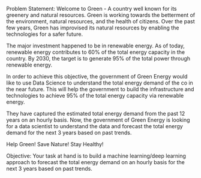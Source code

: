 Problem Statement: Welcome to Green - A country well known for its greenery and natural resources. Green is working towards the betterment of the environment, natural resources, and the health of citizens. Over the past few years, Green has improvised its natural resources by enabling the technologies for a safer future.

The major investment happened to be in renewable energy. As of today, renewable energy contributes to 60% of the total energy capacity in the country. By 2030, the target is to generate 95% of the total power through renewable energy.

In order to achieve this objective, the government of Green Energy would like to use Data Science to understand the total energy demand of the co in the near future. This will help the government to build the infrastructure and technologies to achieve 95% of the total energy capacity via renewable energy.

They have captured the estimated total energy demand from the past 12 years on an hourly basis. Now, the government of Green Energy is looking for a data scientist to understand the data and forecast the total energy demand for the next 3 years based on past trends.

Help Green! Save Nature! Stay Healthy!

Objective: Your task at hand is to build a machine learning/deep learning approach to forecast the total energy demand on an hourly basis for the next 3 years based on past trends.
